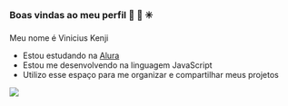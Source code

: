 ### Boas vindas ao meu perfil 💙 🫏 ✳️

Meu nome é Vinicius Kenji

- Estou estudando na [Alura](https;//www.alura.com.br)
- Estou me desenvolvendo na linguagem JavaScript
- Utilizo esse espaço para me organizar e compartilhar meus projetos

![](
https://media1.tenor.com/m/pYMJhXpEhAIAAAAd/fighting-blue-ranger.gif)

